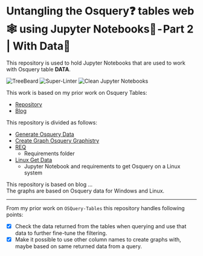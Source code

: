 # Untangling the Osquery❓ tables web🕸 using Jupyter Notebooks📓 - Part 2 | With Data📜
This repository is used to hold Jupyter Notebooks that are used to work with Osquery table **DATA**.  

![TreeBeard](https://github.com/sevickson/Osquery_Data_Graph/workflows/TreeBeard/badge.svg)
![Super-Linter](https://github.com/sevickson/Osquery_Data_Graph/workflows/Super-Linter/badge.svg)
![Clean Jupyter Notebooks](https://github.com/sevickson/Osquery_Data_Graph/workflows/Clean%20Jupyter%20Notebooks/badge.svg)

This work is based on my prior work on Osquery Tables:
- [Repository](https://github.com/sevickson/osquery_tables_graph)
- [Blog](https://medium.com/@sevickson/untangling-the-osquery-tables-web-using-jupyter-notebooks-7c979c03f42d)

This repository is divided as follows:
- [Generate Osquery Data](Generate_Osquery_Data.ipynb)
- [Create Graph Osquery Graphistry](Create_Graph_Osquery_Graphistry.ipynb)
- [REQ](REQ)
    - Requirements folder
- [Linux Get Data](Linux_Get_Data)
    - Jupyter Notebook and requirements to get Osquery on a Linux system

This repository is based on blog ...   
The graphs are based on Osquery data for Windows and Linux.

------------------------

From my prior work on `OSQuery-Tables` this repository handles following points:
- [X] Check the data returned from the tables when querying and use that data to further fine-tune the filtering.
- [X] Make it possible to use other column names to create graphs with, maybe based on same returned data from a query.
